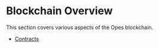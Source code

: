 # Blockchain Overview
This section covers various aspects of the Opes blockchain.

- [Contracts](./contracts/README.md)

